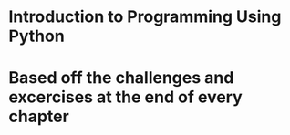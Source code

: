 #  Introduction to Programming Using Python
#  Based off the challenges and excercises at the end of every chapter
